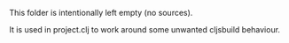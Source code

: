 This folder is intentionally left empty (no sources).

It is used in project.clj to work around some unwanted cljsbuild behaviour.